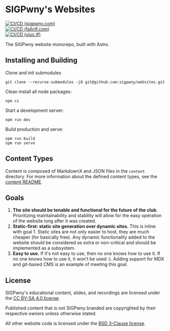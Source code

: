 # SIGPwny's Websites
[![CI/CD (sigpwny.com)](https://github.com/sigpwny/websites/actions/workflows/deploy-sigpwny.yml/badge.svg)](https://github.com/sigpwny/websites/actions/workflows/deploy-sigpwny.yml)  
[![CI/CD (fallctf.com)](https://github.com/sigpwny/websites/actions/workflows/deploy-fallctf.yml/badge.svg)](https://github.com/sigpwny/websites/actions/workflows/deploy-fallctf.yml)  
[![CI/CD (uiuc.tf)](https://github.com/sigpwny/websites/actions/workflows/deploy-uiuctf.yml/badge.svg)](https://github.com/sigpwny/websites/actions/workflows/deploy-uiuctf.yml)

The SIGPwny website monorepo, built with Astro.


## Installing and Building

Clone and init submodules
```
git clone --recurse-submodules -j8 git@github.com:sigpwny/websites.git
```

Clean install all node packages:
```
npm ci
```
Start a development server:
```
npm run dev
```
Build production and serve:
```
npm run build
npm run serve
```

## Content Types
Content is composed of MarkdownX and JSON files in the `content` directory. For more information about the defined content types, see the [content README](./src/content/README.md).

## Goals
1. **The site should be tenable and functional for the future of the club**.
Prioritizing maintainability and stability will allow for the easy operation of the website long after it was created.
2. **Static-first: static site generation over dynamic sites.**
This is inline with goal 1. Static sites are not only easier to host, they are much cheaper (for basically free). Any dynamic functionality added to the website should be considered as extra or non-critical and should be implemented as a subsystem.
3. **Easy to use.**
If it's not easy to use, then no one knows how to use it. If no one knows how to use it, it won't be used :). Adding support for MDX and git-based CMS is an example of meeting this goal.

## License
SIGPwny's educational content, slides, and recordings are licensed under the [CC BY-SA 4.0 license](./LICENSE).

Published content that is not SIGPwny branded are copyrighted by their respective owners unless otherwise stated.

All other website code is licensed under the [BSD 3-Clause license](./LICENSE-CODE).

